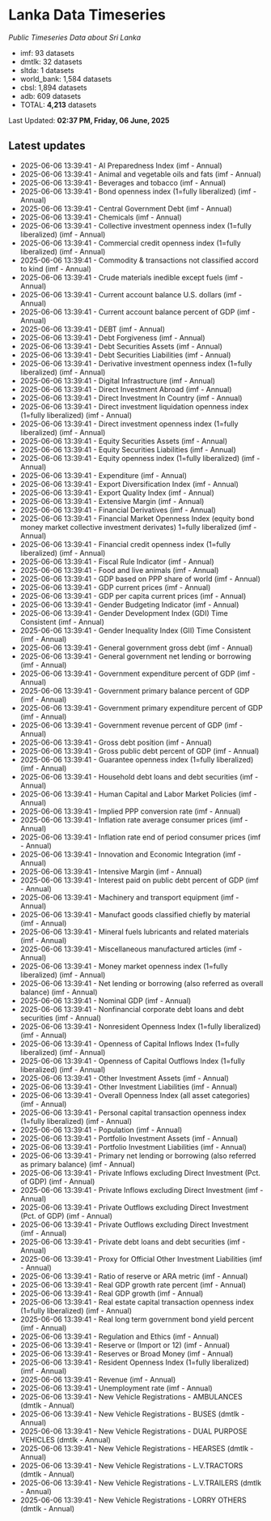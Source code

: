 # Lanka Data Timeseries
*Public Timeseries Data about Sri Lanka*

* imf: 93 datasets
* dmtlk: 32 datasets
* sltda: 1 datasets
* world_bank: 1,584 datasets
* cbsl: 1,894 datasets
* adb: 609 datasets
* TOTAL: **4,213** datasets

Last Updated: **02:37 PM, Friday, 06 June, 2025**

## Latest updates

* 2025-06-06 13:39:41 - AI Preparedness Index (imf - Annual)
* 2025-06-06 13:39:41 - Animal and vegetable oils and fats (imf - Annual)
* 2025-06-06 13:39:41 - Beverages and tobacco (imf - Annual)
* 2025-06-06 13:39:41 - Bond openness index (1=fully liberalized) (imf - Annual)
* 2025-06-06 13:39:41 - Central Government Debt (imf - Annual)
* 2025-06-06 13:39:41 - Chemicals (imf - Annual)
* 2025-06-06 13:39:41 - Collective investment openness index (1=fully liberalized) (imf - Annual)
* 2025-06-06 13:39:41 - Commercial credit openness index (1=fully liberalized) (imf - Annual)
* 2025-06-06 13:39:41 - Commodity & transactions not classified accord to kind (imf - Annual)
* 2025-06-06 13:39:41 - Crude materials inedible except fuels (imf - Annual)
* 2025-06-06 13:39:41 - Current account balance U.S. dollars (imf - Annual)
* 2025-06-06 13:39:41 - Current account balance percent of GDP (imf - Annual)
* 2025-06-06 13:39:41 - DEBT (imf - Annual)
* 2025-06-06 13:39:41 - Debt Forgiveness (imf - Annual)
* 2025-06-06 13:39:41 - Debt Securities Assets (imf - Annual)
* 2025-06-06 13:39:41 - Debt Securities Liabilities (imf - Annual)
* 2025-06-06 13:39:41 - Derivative investment openness index (1=fully liberalized) (imf - Annual)
* 2025-06-06 13:39:41 - Digital Infrastructure (imf - Annual)
* 2025-06-06 13:39:41 - Direct Investment Abroad (imf - Annual)
* 2025-06-06 13:39:41 - Direct Investment In Country (imf - Annual)
* 2025-06-06 13:39:41 - Direct investment liquidation openness index (1=fully liberalized) (imf - Annual)
* 2025-06-06 13:39:41 - Direct investment openness index (1=fully liberalized) (imf - Annual)
* 2025-06-06 13:39:41 - Equity Securities Assets (imf - Annual)
* 2025-06-06 13:39:41 - Equity Securities Liabilities (imf - Annual)
* 2025-06-06 13:39:41 - Equity openness index (1=fully liberalized) (imf - Annual)
* 2025-06-06 13:39:41 - Expenditure (imf - Annual)
* 2025-06-06 13:39:41 - Export Diversification Index (imf - Annual)
* 2025-06-06 13:39:41 - Export Quality Index (imf - Annual)
* 2025-06-06 13:39:41 - Extensive Margin (imf - Annual)
* 2025-06-06 13:39:41 - Financial Derivatives (imf - Annual)
* 2025-06-06 13:39:41 - Financial Market Openness Index (equity bond money market collective investment derivates) 1=fully liberalized (imf - Annual)
* 2025-06-06 13:39:41 - Financial credit openness index (1=fully liberalized) (imf - Annual)
* 2025-06-06 13:39:41 - Fiscal Rule Indicator (imf - Annual)
* 2025-06-06 13:39:41 - Food and live animals (imf - Annual)
* 2025-06-06 13:39:41 - GDP based on PPP share of world (imf - Annual)
* 2025-06-06 13:39:41 - GDP current prices (imf - Annual)
* 2025-06-06 13:39:41 - GDP per capita current prices (imf - Annual)
* 2025-06-06 13:39:41 - Gender Budgeting Indicator (imf - Annual)
* 2025-06-06 13:39:41 - Gender Development Index (GDI) Time Consistent (imf - Annual)
* 2025-06-06 13:39:41 - Gender Inequality Index (GII) Time Consistent (imf - Annual)
* 2025-06-06 13:39:41 - General government gross debt (imf - Annual)
* 2025-06-06 13:39:41 - General government net lending or borrowing (imf - Annual)
* 2025-06-06 13:39:41 - Government expenditure percent of GDP (imf - Annual)
* 2025-06-06 13:39:41 - Government primary balance percent of GDP (imf - Annual)
* 2025-06-06 13:39:41 - Government primary expenditure percent of GDP (imf - Annual)
* 2025-06-06 13:39:41 - Government revenue percent of GDP (imf - Annual)
* 2025-06-06 13:39:41 - Gross debt position (imf - Annual)
* 2025-06-06 13:39:41 - Gross public debt percent of GDP (imf - Annual)
* 2025-06-06 13:39:41 - Guarantee openness index (1=fully liberalized) (imf - Annual)
* 2025-06-06 13:39:41 - Household debt loans and debt securities (imf - Annual)
* 2025-06-06 13:39:41 - Human Capital and Labor Market Policies (imf - Annual)
* 2025-06-06 13:39:41 - Implied PPP conversion rate (imf - Annual)
* 2025-06-06 13:39:41 - Inflation rate average consumer prices (imf - Annual)
* 2025-06-06 13:39:41 - Inflation rate end of period consumer prices (imf - Annual)
* 2025-06-06 13:39:41 - Innovation and Economic Integration (imf - Annual)
* 2025-06-06 13:39:41 - Intensive Margin (imf - Annual)
* 2025-06-06 13:39:41 - Interest paid on public debt percent of GDP (imf - Annual)
* 2025-06-06 13:39:41 - Machinery and transport equipment (imf - Annual)
* 2025-06-06 13:39:41 - Manufact goods classified chiefly by material (imf - Annual)
* 2025-06-06 13:39:41 - Mineral fuels lubricants and related materials (imf - Annual)
* 2025-06-06 13:39:41 - Miscellaneous manufactured articles (imf - Annual)
* 2025-06-06 13:39:41 - Money market openness index (1=fully liberalized) (imf - Annual)
* 2025-06-06 13:39:41 - Net lending or borrowing (also referred as overall balance) (imf - Annual)
* 2025-06-06 13:39:41 - Nominal GDP (imf - Annual)
* 2025-06-06 13:39:41 - Nonfinancial corporate debt loans and debt securities (imf - Annual)
* 2025-06-06 13:39:41 - Nonresident Openness Index (1=fully liberalized) (imf - Annual)
* 2025-06-06 13:39:41 - Openness of Capital Inflows Index (1=fully liberalized) (imf - Annual)
* 2025-06-06 13:39:41 - Openness of Capital Outflows Index (1=fully liberalized) (imf - Annual)
* 2025-06-06 13:39:41 - Other Investment Assets (imf - Annual)
* 2025-06-06 13:39:41 - Other Investment Liabilities (imf - Annual)
* 2025-06-06 13:39:41 - Overall Openness Index (all asset categories) (imf - Annual)
* 2025-06-06 13:39:41 - Personal capital transaction openness index (1=fully liberalized) (imf - Annual)
* 2025-06-06 13:39:41 - Population (imf - Annual)
* 2025-06-06 13:39:41 - Portfolio Investment Assets (imf - Annual)
* 2025-06-06 13:39:41 - Portfolio Investment Liabilities (imf - Annual)
* 2025-06-06 13:39:41 - Primary net lending or borrowing (also referred as primary balance) (imf - Annual)
* 2025-06-06 13:39:41 - Private Inflows excluding Direct Investment (Pct. of GDP) (imf - Annual)
* 2025-06-06 13:39:41 - Private Inflows excluding Direct Investment (imf - Annual)
* 2025-06-06 13:39:41 - Private Outflows excluding Direct Investment (Pct. of GDP) (imf - Annual)
* 2025-06-06 13:39:41 - Private Outflows excluding Direct Investment (imf - Annual)
* 2025-06-06 13:39:41 - Private debt loans and debt securities (imf - Annual)
* 2025-06-06 13:39:41 - Proxy for Official Other Investment Liabilities (imf - Annual)
* 2025-06-06 13:39:41 - Ratio of reserve or ARA metric (imf - Annual)
* 2025-06-06 13:39:41 - Real GDP growth rate percent (imf - Annual)
* 2025-06-06 13:39:41 - Real GDP growth (imf - Annual)
* 2025-06-06 13:39:41 - Real estate capital transaction openness index (1=fully liberalized) (imf - Annual)
* 2025-06-06 13:39:41 - Real long term government bond yield percent (imf - Annual)
* 2025-06-06 13:39:41 - Regulation and Ethics (imf - Annual)
* 2025-06-06 13:39:41 - Reserve or (Import or 12) (imf - Annual)
* 2025-06-06 13:39:41 - Reserves or Broad Money (imf - Annual)
* 2025-06-06 13:39:41 - Resident Openness Index (1=fully liberalized) (imf - Annual)
* 2025-06-06 13:39:41 - Revenue (imf - Annual)
* 2025-06-06 13:39:41 - Unemployment rate (imf - Annual)
* 2025-06-06 13:39:41 - New Vehicle Registrations - AMBULANCES (dmtlk - Annual)
* 2025-06-06 13:39:41 - New Vehicle Registrations - BUSES (dmtlk - Annual)
* 2025-06-06 13:39:41 - New Vehicle Registrations - DUAL PURPOSE VEHICLES (dmtlk - Annual)
* 2025-06-06 13:39:41 - New Vehicle Registrations - HEARSES (dmtlk - Annual)
* 2025-06-06 13:39:41 - New Vehicle Registrations - L.V.TRACTORS (dmtlk - Annual)
* 2025-06-06 13:39:41 - New Vehicle Registrations - L.V.TRAILERS (dmtlk - Annual)
* 2025-06-06 13:39:41 - New Vehicle Registrations - LORRY OTHERS (dmtlk - Annual)